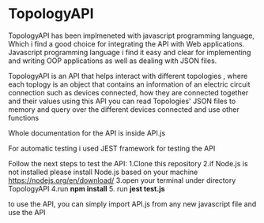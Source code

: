 # TopologyAPI

TopologyAPI has been implmeneted with javascript programming language, Which i find a good choice for integrating the API with Web applications. Javascript programming language 
i find it easy and clear for implementing and writing OOP applications as well as dealing with JSON files.

TopologyAPI is an API that helps interact with different topologies , where each toplogy is an object that contains an information of an electric circuit connection
such as devices connected, how they are connected together and their values
using this API you can read Topologies' JSON files to memory and query over the different devices connected and use other functions

Whole documentation for the API is inside API.js


For automatic testing i used JEST framework for testing the API

Follow the next steps to test the API:
1.Clone this repository
2.if Node.js is not installed please install Node.js based on your machine https://nodejs.org/en/download/
3.open your terminal under directory TopologyAPI
4.run **npm install**
5. run **jest test.js**

to use the API, you can simply import API.js from any new javascript file and use the API

